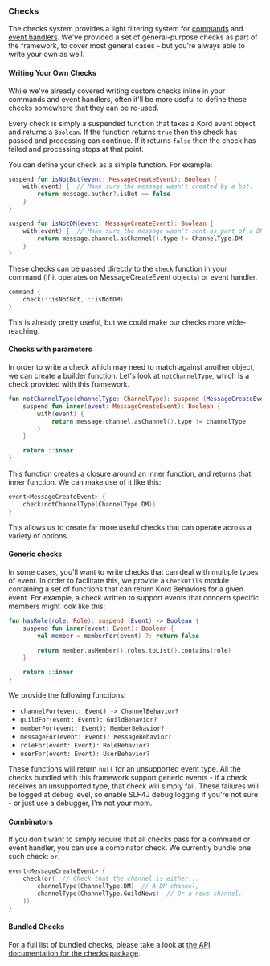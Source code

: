 ### Checks

The checks system provides a light filtering system for [commands](command) and [event handlers](event-handler).
We've provided a set of general-purpose checks as part of the framework, to cover most general cases - but you're
always able to write your own as well.

#### Writing Your Own Checks

While we've already covered writing custom checks inline in your commands and event handlers, often it'll be
more useful to define these checks somewhere that they can be re-used.

Every check is simply a suspended function that takes a Kord event object and returns a `Boolean`. If the function
returns `true` then the check has passed and processing can continue. If it returns `false` then the check has failed
and processing stops at that point.

You can define your check as a simple function. For example:

```kotlin
suspend fun isNotBot(event: MessageCreateEvent): Boolean {
    with(event) {  // Make sure the message wasn't created by a bot.
        return message.author?.isBot == false
    }
}
```

```kotlin
suspend fun isNotDM(event: MessageCreateEvent): Boolean {
    with(event) {  // Make sure the message wasn't sent as part of a DM.
        return message.channel.asChannel().type != ChannelType.DM
    }
}
```

These checks can be passed directly to the `check` function in your command 
(if it operates on MessageCreateEvent objects) or event handler.

```kotlin
command {
    check(::isNotBot, ::isNotDM)
}
```

This is already pretty useful, but we could make our checks more wide-reaching.

#### Checks with parameters

In order to write a check which may need to match against another object, we can create a builder function. Let's
look at `notChannelType`, which is a check provided with this framework.

```kotlin
fun notChannelType(channelType: ChannelType): suspend (MessageCreateEvent) -> Boolean {
    suspend fun inner(event: MessageCreateEvent): Boolean {
        with(event) {
            return message.channel.asChannel().type != channelType
        }
    }

    return ::inner
}
```

This function creates a closure around an inner function, and returns that inner function. We can make use of
it like this:

```kotlin
event<MessageCreateEvent> {
    check(notChannelType(ChannelType.DM))
}
```

This allows us to create far more useful checks that can operate across a variety of options.

#### Generic checks

In some cases, you'll want to write checks that can deal with multiple types of event. In order to facilitate
this, we provide a `CheckUtils` module containing a set of functions that can return Kord Behaviors for a given
event. For example, a check written to support events that concern specific members might look like this:

```kotlin
fun hasRole(role: Role): suspend (Event) -> Boolean {
    suspend fun inner(event: Event): Boolean {
        val member = memberFor(event) ?: return false

        return member.asMember().roles.toList().contains(role)
    }

    return ::inner
}
```

We provide the following functions:

* `channelFor(event: Event) -> ChannelBehavior?` 
* `guildFor(event: Event): GuildBehavior?`
* `memberFor(event: Event): MemberBehavior?`
* `messageFor(event: Event): MessageBehavior?`
* `roleFor(event: Event): RoleBehavior?`
* `userFor(event: Event): UserBehavior?`

These functions will return `null` for an unsupported event type. All the checks bundled with this framework
support generic events - if a check receives an unsupported type, that check will simply fail. These failures
will be logged at debug level, so enable SLF4J debug logging if you're not sure - or just use a debugger,
I'm not your mom.

#### Combinators

If you don't want to simply require that all checks pass for a command or event handler, you can use
a combinator check. We currently bundle one such check: `or`.

```kotlin
event<MessageCreateEvent> {
    check(or(  // Check that the channel is either...
        channelType(ChannelType.DM)  // A DM channel,
        channelType(ChannelType.GuildNews)  // Or a news channel.
    ))
}
```

#### Bundled Checks

For a full list of bundled checks, please take a look at 
[the API documentation for the checks package](/kotlindoc/kord-extensions/kord-extensions/com/kotlindiscord/kord/extensions/checks/).
